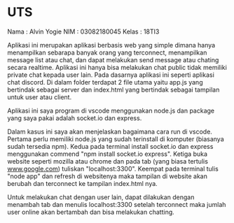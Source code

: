 # UTS
Nama	: Alvin Yogie
NIM	: 03082180045
Kelas	: 18TI3

Aplikasi ini merupakan aplikasi berbasis web yang simple dimana hanya menampilkan sebarapa 
banyak orang yang terconnect, menampilkan message list atau chat, dan dapat melakukan send
message atau chating secara realtime. Aplikasi ini hanya bisa melakukan chat public tidak 
memiliki private chat kepada user lain. Pada dasarnya aplikasi ini seperti aplikasi chat 
discord. Di dalam folder terdapat 2 file utama yaitu app.js yang bertindak sebagai server 
dan index.html yang bertindak sebagai tampilan untuk user atau client.

Aplikasi ini saya program di vscode menggunakan node.js dan package yang saya pakai adalah
socket.io dan express. 

Dalam kasus ini saya akan menjelaskan bagaimana cara run di vscode. Pertama perlu memiliki
node.js yang sudah terinstall di komputer (biasanya sudah tersedia npm). Kedua pada terminal 
install socket.io dan express menggunakan commend "npm install socket.io express". Ketiga 
buka website seperti mozilla atau chrome dan pada tab (yang biasa tertulis www.google.com) 
tuliskan "localhost:3300". Keempat pada terminal tulis "node app" dan refresh di websitenya
maka tampilan di website akan berubah dan terconnect ke tampilan index.html nya. 

Untuk melakukan chat dengan user lain, dapat dilakukan dengan menambah tab dan menulis
localhost:3300 setelah terconnect maka jumlah user online akan bertambah dan bisa melakukan
chatting.
